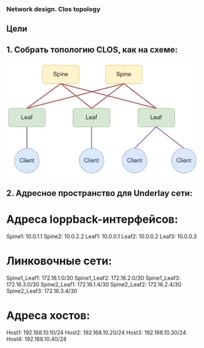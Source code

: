 ### Network design. Clos topology

## Цели

## 1. Собрать топологию CLOS, как на схеме:

![lab01.схема.png](lab01.схема.png)

## 2. Адресное пространство для Underlay сети:

# Адреса loppback-интерфейсов:
Spine1: 10.0.1.1
Spine2: 10.0.2.2
Leaf1: 10.0.0.1
Leaf2: 10.0.0.2
Leaf3: 10.0.0.3

# Линковочные сети:
Spine1_Leaf1: 172.16.1.0/30
Spine1_Leaf2: 172.16.2.0/30
Spine1_Leaf3: 172.16.3.0/30
Spine2_Leaf1: 172.16.1.4/30
Spine2_Leaf2: 172.16.2.4/30
Spine2_Leaf3: 172.16.3.4/30

# Адреса хостов:
Host1: 192.168.10.10/24
Host2: 192.168.10.20/24
Host3: 192.168.10.30/24
Host4: 192.168.10.40/24



